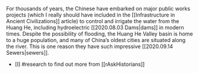 For thousands of years, the Chinese have embarked on major public works projects (which I really should have included in the [[Infrastructure in Ancient Civilizations]] article) to control and irrigate the water from the Huang He, including hydroelectric [[2020.08.03 Dams|dams]] in modern times. Despite the possibility of flooding, the Huang He Valley basin is home to a huge population, and many of China’s oldest cities are situated along the river. This is one reason they have such impressive [[2020.09.14 Sewers|sewers]].

- [I] #research to find out more from [[rAskHistorians]]